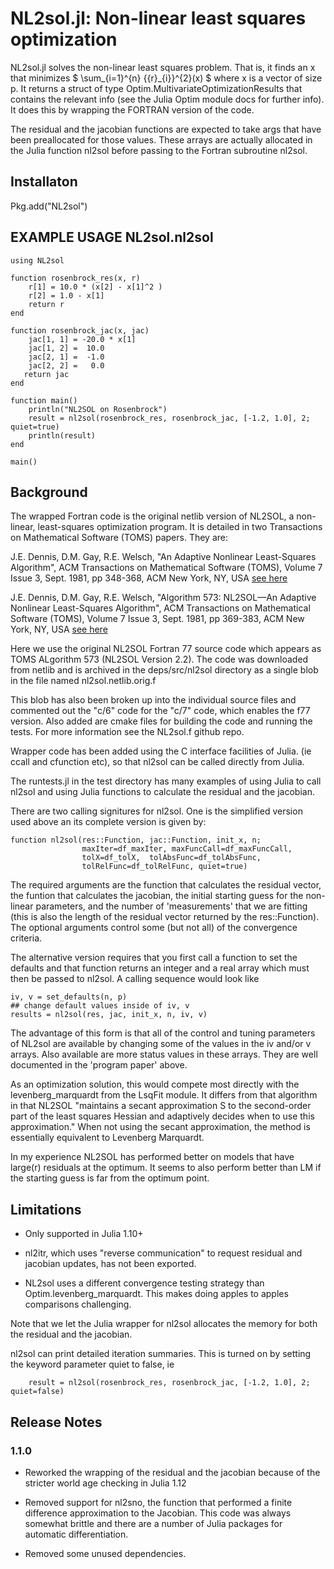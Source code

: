 # NL2sol.jl: Non-linear least squares optimization

NL2sol.jl solves the non-linear least squares problem.  That is, it
finds an x that minimizes $ \sum_{i=1}^{n} {{r}_{i}}^{2}(x) $ where x
is a vector of size p.  It returns a struct of type
Optim.MultivariateOptimizationResults that contains the relevant info
(see the Julia Optim module docs for further info).  It does this by
wrapping the FORTRAN version of the code.

The residual and the jacobian functions are expected to take args that
have been preallocated for those values.  These arrays are actually
allocated in the Julia function nl2sol before passing to the Fortran
subroutine nl2sol.

## Installaton
  Pkg.add("NL2sol")

## EXAMPLE USAGE NL2sol.nl2sol

    using NL2sol

    function rosenbrock_res(x, r)
        r[1] = 10.0 * (x[2] - x[1]^2 )
        r[2] = 1.0 - x[1]
        return r
    end

    function rosenbrock_jac(x, jac)
        jac[1, 1] = -20.0 * x[1]
        jac[1, 2] =  10.0
        jac[2, 1] =  -1.0
        jac[2, 2] =   0.0
       return jac
    end

    function main()
        println("NL2SOL on Rosenbrock")
        result = nl2sol(rosenbrock_res, rosenbrock_jac, [-1.2, 1.0], 2; quiet=true)
        println(result)
    end

    main()

## Background

The wrapped Fortran code is the original netlib version of NL2SOL, a non-linear,
least-squares optimization program.  It is detailed in two
Transactions on Mathematical Software (TOMS) papers.  They are:

J.E. Dennis, D.M. Gay, R.E. Welsch, "An Adaptive Nonlinear
Least-Squares Algorithm", ACM Transactions on Mathematical Software
(TOMS), Volume 7 Issue 3, Sept. 1981, pp 348-368, ACM New York, NY, USA
[see here](http://dl.acm.org/citation.cfm?id=355965&CFID=660003329&CFTOKEN=25049918)

J.E. Dennis, D.M. Gay, R.E. Welsch, "Algorithm 573: NL2SOL—An Adaptive
Nonlinear Least-Squares Algorithm", ACM Transactions on Mathematical
Software (TOMS), Volume 7 Issue 3, Sept. 1981, pp 369-383, ACM New
York, NY, USA [see here](http://dl.acm.org/citation.cfm?id=355966)

Here we use the original NL2SOL Fortran 77 source code which appears
as TOMS ALgorithm 573 (NL2SOL Version 2.2).  The code was downloaded
from netlib and is archived in the deps/src/nl2sol directory as a
single blob in the file named nl2sol.netlib.orig.f

This blob has also been broken up into the individual source files and
commented out the "c/6" code for the "c/7" code, which enables the f77
version.  Also added are cmake files for building the code and running
the tests. For more information see the NL2sol.f github repo.

Wrapper code has been added using the C interface facilities of Julia.
(ie ccall and cfunction etc), so that nl2sol can be called directly
from Julia.

The runtests.jl in the test directory has many examples of using Julia
to call nl2sol and using Julia functions to calculate the residual and
the jacobian.

There are two calling signitures for nl2sol.  One is the simplified
version used above an its complete version is given by:

    function nl2sol(res::Function, jac::Function, init_x, n; 
                    maxIter=df_maxIter, maxFuncCall=df_maxFuncCall, 
                    tolX=df_tolX,  tolAbsFunc=df_tolAbsFunc,
                    tolRelFunc=df_tolRelFunc, quiet=true)

The required arguments are the function that calculates the residual
vector, the funtion that calculates the jacobian, the initial starting
guess for the non-linear parameters, and the number of 'measurements'
that we are fitting (this is also the length of the residual vector
returned by the res::Function).  The optional arguments control
some (but not all) of the convergence criteria.

The alternative version requires that you first call a function to set
the defaults and that function returns an integer and a real array
which must then be passed to nl2sol.  A calling sequence would look
like

    iv, v = set_defaults(n, p)
    ## change default values inside of iv, v
    results = nl2sol(res, jac, init_x, n, iv, v)

The advantage of this form is that all of the control and tuning
parameters of NL2sol are available by changing some of the values in
the iv and/or v arrays.  Also available are more status values in
these arrays. They are well documented in the 'program paper' above.

As an optimization solution, this would compete most directly with the
levenberg\_marquardt from the LsqFit module.  It differs from that
algorithm in that NL2SOL "maintains a secant approximation S to the
second-order part of the least squares Hessian and adaptively decides
when to use this approximation." When not using the secant approximation,
the method is essentially equivalent to Levenberg Marquardt.

In my experience NL2SOL has performed better on models that have
large(r) residuals at the optimum.  It seems to also perform
better than LM if the starting guess is far from the optimum point.

## Limitations

  * Only supported in Julia 1.10+

  * nl2itr, which uses "reverse communication" to request residual and jacobian
updates, has not been exported.

  * NL2sol uses a different convergence testing strategy than Optim.levenberg_marquardt.
This makes doing apples to apples comparisons challenging.

Note that we let the Julia wrapper for nl2sol allocates the memory for
both the residual and the jacobian.

nl2sol can print detailed iteration summaries.  This is turned on by
setting the keyword parameter quiet to false, ie

        result = nl2sol(rosenbrock_res, rosenbrock_jac, [-1.2, 1.0], 2; quiet=false)

## Release Notes

### 1.1.0

  * Reworked the wrapping of the residual and the jacobian because of the stricter 
    world age checking in Julia 1.12
    
  * Removed support for nl2sno, the function that performed a finite difference 
    approximation to the Jacobian. This code was always somewhat brittle and there
    are a number of Julia packages for automatic differentiation.
    
  * Removed some unused dependencies.
